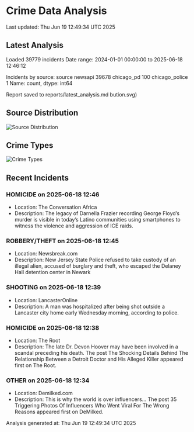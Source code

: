 # Crime Data Analysis
Last updated: Thu Jun 19 12:49:34 UTC 2025

## Latest Analysis

Loaded 39779 incidents
Date range: 2024-01-01 00:00:00 to 2025-06-18 12:46:12

Incidents by source:
source
newsapi           39678
chicago_pd          100
chicago_police        1
Name: count, dtype: int64

Report saved to reports/latest_analysis.md
bution.svg)

## Source Distribution
![Source Distribution](images/source_distribution.svg)

## Crime Types
![Crime Types](images/crime_types.svg)

## Recent Incidents

### HOMICIDE on 2025-06-18 12:46
- Location: The Conversation Africa
- Description: The legacy of Darnella Frazier recording George Floyd’s murder is visible in today’s Latino communities using smartphones to witness the violence and aggression of ICE raids.


### ROBBERY/THEFT on 2025-06-18 12:45
- Location: Newsbreak.com
- Description: New Jersey State Police refused to take custody of an illegal alien, accused of burglary and theft, who escaped the Delaney Hall detention center in Newark


### SHOOTING on 2025-06-18 12:39
- Location: LancasterOnline
- Description: A man was hospitalized after being shot outside a Lancaster city home early Wednesday morning, according to police.


### HOMICIDE on 2025-06-18 12:38
- Location: The Root
- Description: The late Dr. Devon Hoover may have been involved in a scandal preceding his death. 
The post The Shocking Details Behind The Relationship Between a Detroit Doctor and His Alleged Killer appeared first on The Root.


### OTHER on 2025-06-18 12:34
- Location: Demilked.com
- Description: This is why the world is over influencers...
The post 35 Triggering Photos Of Influencers Who Went Viral For The Wrong Reasons appeared first on DeMilked.

Analysis generated at: Thu Jun 19 12:49:34 UTC 2025
